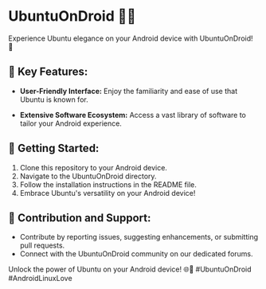 
# UbuntuOnDroid 🚀📱

Experience Ubuntu elegance on your Android device with UbuntuOnDroid! 🌌

## 🌟 Key Features:

- **User-Friendly Interface:** Enjoy the familiarity and ease of use that Ubuntu is known for.

- **Extensive Software Ecosystem:** Access a vast library of software to tailor your Android experience.

## 🚀 Getting Started:

1. Clone this repository to your Android device.
2. Navigate to the UbuntuOnDroid directory.
3. Follow the installation instructions in the README file.
4. Embrace Ubuntu's versatility on your Android device!

## 🤝 Contribution and Support:

- Contribute by reporting issues, suggesting enhancements, or submitting pull requests.
- Connect with the UbuntuOnDroid community on our dedicated forums.

Unlock the power of Ubuntu on your Android device! 🌐📲 #UbuntuOnDroid #AndroidLinuxLove
